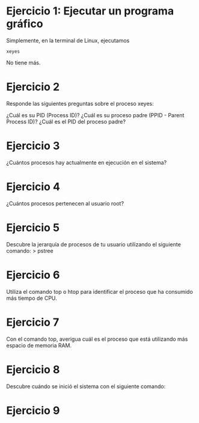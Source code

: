 # Ejercicio 1: Ejecutar un programa gráfico

Simplemente, en la terminal de Linux, ejecutamos 
~~~
xeyes
~~~
No tiene más. 

# Ejercicio 2

Responde las siguientes preguntas sobre el proceso xeyes:

¿Cuál es su PID (Process ID)?
¿Cuál es su proceso padre (PPID - Parent Process ID)?
¿Cuál es el PID del proceso padre?

# Ejercicio 3

¿Cuántos procesos hay actualmente en ejecución en el sistema?

# Ejercicio 4

¿Cuántos procesos pertenecen al usuario root?

# Ejercicio 5 

Descubre la jerarquía de procesos de tu usuario utilizando el siguiente comando: > pstree

# Ejercicio 6

Utiliza el comando top o htop para identificar el proceso que ha consumido más tiempo de CPU.

# Ejercicio 7

Con el comando top, averigua cuál es el proceso que está utilizando más espacio de memoria RAM.

# Ejercicio 8

Descubre cuándo se inició el sistema con el siguiente comando:

# Ejercicio 9 
